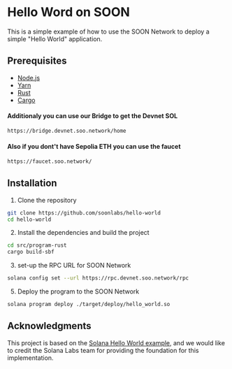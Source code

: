 # Hello Word on SOON

This is a simple example of how to use the SOON Network to deploy a simple "Hello World" application.

## Prerequisites

- [Node.js](https://nodejs.org/en/)
- [Yarn](https://yarnpkg.com/)
- [Rust](https://www.rust-lang.org/)
- [Cargo](https://doc.rust-lang.org/cargo/getting-started/installation.html)


#### Additionaly you can use our Bridge to get the Devnet SOL 
```bash
https://bridge.devnet.soo.network/home
```

#### Also if you dont't have Sepolia ETH you can use the faucet
```bash
https://faucet.soo.network/
```

## Installation

1. Clone the repository
```bash
git clone https://github.com/soonlabs/hello-world
cd hello-world
```

2. Install the dependencies and build the project
```bash
cd src/program-rust
cargo build-sbf
```

3. set-up the RPC URL for SOON Network
```bash
solana config set --url https://rpc.devnet.soo.network/rpc
```

5. Deploy the program to the SOON Network
```bash
solana program deploy ./target/deploy/hello_world.so
```

## Acknowledgments

This project is based on the [Solana Hello World example](https://github.com/solana-labs/example-helloworld/), and we would like to credit the Solana Labs team for providing the foundation for this implementation.

